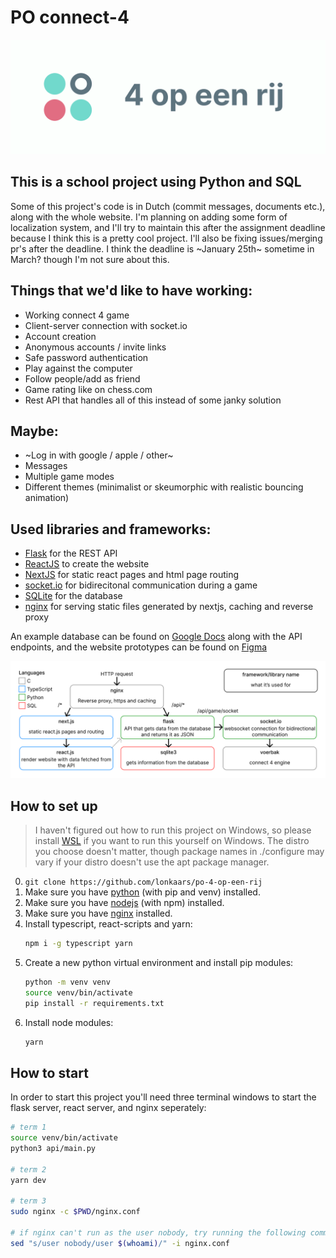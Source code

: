 # PO connect-4

![](./banner.png)

## This is a school project using Python and SQL

Some of this project's code is in Dutch (commit messages, documents etc.), along with the whole website. I'm planning on adding some form of localization system, and I'll try to maintain this after the assignment deadline because I think this is a pretty cool project. I'll also be fixing issues/merging pr's after the deadline. I think the deadline is ~January 25th~ sometime in March? though I'm not sure about this.

## Things that we'd like to have working:

- Working connect 4 game
- Client-server connection with socket.io
- Account creation
- Anonymous accounts / invite links
- Safe password authentication
- Play against the computer
- Follow people/add as friend
- Game rating like on chess.com
- Rest API that handles all of this instead of some janky solution

## Maybe:

- ~Log in with google / apple / other~
- Messages
- Multiple game modes
- Different themes (minimalist or skeumorphic with realistic bouncing animation)

## Used libraries and frameworks:

- [Flask](https://flask.palletsprojects.com/) for the REST API
- [ReactJS](https://reactjs.org/) to create the website
- [NextJS](https://nextjs.org/) for static react pages and html page routing
- [socket.io](https://socket.io/) for bidirecitonal communication during a game
- [SQLite](https://sqlite.org/index.html) for the database
- [nginx](https://nginx.org/en/) for serving static files generated by nextjs, caching and reverse proxy

An example database can be found on [Google Docs](https://docs.google.com/spreadsheets/d/1mDN9IUqRIMjr_9RmLxKybjIgVuaUadalmPEFnG-XeJg/edit?usp=sharing) along with the API endpoints, and the website prototypes can be found on [Figma](https://www.figma.com/file/rTciVQApAe6cwrH1Prl5Wn/4-op-een-rij?node-id=0%3A1)

![](./diagram.png)

## How to set up

> I haven't figured out how to run this project on Windows, so please install [WSL](https://docs.microsoft.com/en-us/windows/wsl/install-win10) if you want to run this yourself on Windows. The distro you choose doesn't matter, though package names in ./configure may vary if your distro doesn't use the apt package manager.

0. `git clone https://github.com/lonkaars/po-4-op-een-rij`
1. Make sure you have [python](https://python.org/downloads) (with pip and venv) installed.
2. Make sure you have [nodejs](https://nodejs.org/en/download) (with npm) installed.
2. Make sure you have [nginx](https://nginx.org/en/) installed.
3. Install typescript, react-scripts and yarn:
	```sh
	npm i -g typescript yarn
	```
4. Create a new python virtual environment and install pip modules:
	```sh
	python -m venv venv
	source venv/bin/activate
	pip install -r requirements.txt
	```
5. Install node modules:
	```sh
	yarn
	```

## How to start

In order to start this project you'll need three terminal windows to start the flask server, react server, and nginx seperately:

```sh
# term 1
source venv/bin/activate
python3 api/main.py

# term 2
yarn dev

# term 3
sudo nginx -c $PWD/nginx.conf

# if nginx can't run as the user nobody, try running the following command and restart nginx:
sed "s/user nobody/user $(whoami)/" -i nginx.conf
```

